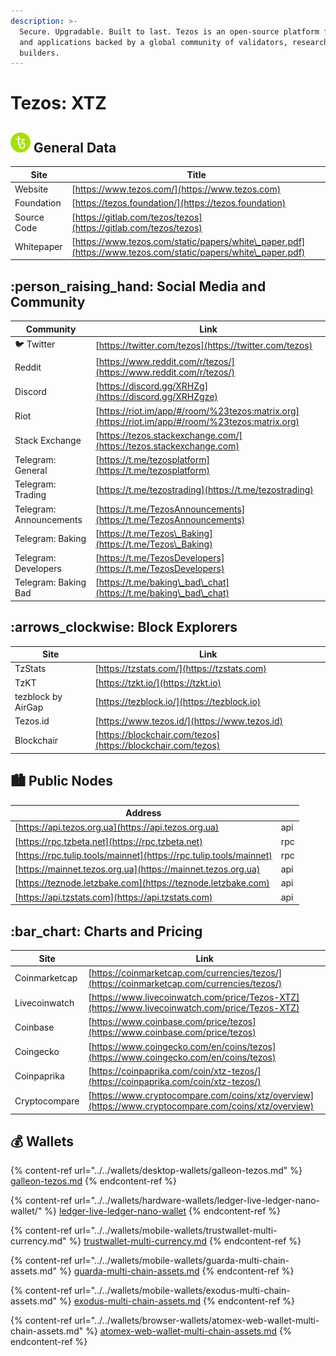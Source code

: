 ```yaml
---
description: >-
  Secure. Upgradable. Built to last. Tezos is an open-source platform for assets
  and applications backed by a global community of validators, researchers, and
  builders.
---
```


# Tezos: XTZ

## <img src="../../.gitbook/assets/xtz.png" alt="" data-size="original"> General Data

| Site        | Title                                                                                                        |
| ----------- | ------------------------------------------------------------------------------------------------------------ |
| Website     | [https://www.tezos.com/](https://www.tezos.com)                                                              |
| Foundation  | [https://tezos.foundation/](https://tezos.foundation)                                                        |
| Source Code | [https://gitlab.com/tezos/tezos](https://gitlab.com/tezos/tezos)                                             |
| Whitepaper  | [https://www.tezos.com/static/papers/white\_paper.pdf](https://www.tezos.com/static/papers/white\_paper.pdf) |

## :person\_raising\_hand: Social Media and Community

| Community               | Link                                                                                             |
| ----------------------- | ------------------------------------------------------------------------------------------------ |
| :bird: Twitter          | [https://twitter.com/tezos](https://twitter.com/tezos)                                           |
| Reddit                  | [https://www.reddit.com/r/tezos/](https://www.reddit.com/r/tezos/)                               |
| Discord                 | [https://discord.gg/XRHZg](https://discord.gg/XRHZgze)                                           |
| Riot                    | [https://riot.im/app/#/room/%23tezos:matrix.org](https://riot.im/app/#/room/%23tezos:matrix.org) |
| Stack Exchange          | [https://tezos.stackexchange.com/](https://tezos.stackexchange.com)                              |
| Telegram: General       | [https://t.me/tezosplatform](https://t.me/tezosplatform)                                         |
| Telegram: Trading       | [https://t.me/tezostrading](https://t.me/tezostrading)                                           |
| Telegram: Announcements | [https://t.me/TezosAnnouncements](https://t.me/TezosAnnouncements)                               |
| Telegram: Baking        | [https://t.me/Tezos\_Baking](https://t.me/Tezos\_Baking)                                         |
| Telegram: Developers    | [https://t.me/TezosDevelopers](https://t.me/TezosDevelopers)                                     |
| Telegram: Baking Bad    | [https://t.me/baking\_bad\_chat](https://t.me/baking\_bad\_chat)                                 |

## :arrows\_clockwise: Block Explorers

| Site               | Link                                                         |
| ------------------ | ------------------------------------------------------------ |
| TzStats            | [https://tzstats.com/](https://tzstats.com)                  |
| TzKT               | [https://tzkt.io/](https://tzkt.io)                          |
| tezblock by AirGap | [https://tezblock.io/](https://tezblock.io)                  |
| Tezos.id           | [https://www.tezos.id/](https://www.tezos.id)                |
| Blockchair         | [https://blockchair.com/tezos](https://blockchair.com/tezos) |

## :cityscape: Public Nodes

| Address                                                            |     |
| ------------------------------------------------------------------ | --- |
| [https://api.tezos.org.ua](https://api.tezos.org.ua)               | api |
| [https://rpc.tzbeta.net](https://rpc.tzbeta.net)                   | rpc |
| [https://rpc.tulip.tools/mainnet](https://rpc.tulip.tools/mainnet) | rpc |
| [https://mainnet.tezos.org.ua](https://mainnet.tezos.org.ua)       | api |
| [https://teznode.letzbake.com](https://teznode.letzbake.com)       | api |
| [https://api.tzstats.com](https://api.tzstats.com)                 | api |

## :bar\_chart: Charts and Pricing

| Site          | Link                                                                                                 |
| ------------- | ---------------------------------------------------------------------------------------------------- |
| Coinmarketcap | [https://coinmarketcap.com/currencies/tezos/](https://coinmarketcap.com/currencies/tezos/)           |
| Livecoinwatch | [https://www.livecoinwatch.com/price/Tezos-XTZ](https://www.livecoinwatch.com/price/Tezos-XTZ)       |
| Coinbase      | [https://www.coinbase.com/price/tezos](https://www.coinbase.com/price/tezos)                         |
| Coingecko     | [https://www.coingecko.com/en/coins/tezos](https://www.coingecko.com/en/coins/tezos)                 |
| Coinpaprika   | [https://coinpaprika.com/coin/xtz-tezos/](https://coinpaprika.com/coin/xtz-tezos/)                   |
| Cryptocompare | [https://www.cryptocompare.com/coins/xtz/overview](https://www.cryptocompare.com/coins/xtz/overview) |

## :moneybag: Wallets

{% content-ref url="../../wallets/desktop-wallets/galleon-tezos.md" %}
[galleon-tezos.md](../../wallets/desktop-wallets/galleon-tezos.md)
{% endcontent-ref %}

{% content-ref url="../../wallets/hardware-wallets/ledger-live-ledger-nano-wallet/" %}
[ledger-live-ledger-nano-wallet](../../wallets/hardware-wallets/ledger-live-ledger-nano-wallet/)
{% endcontent-ref %}

{% content-ref url="../../wallets/mobile-wallets/trustwallet-multi-currency.md" %}
[trustwallet-multi-currency.md](../../wallets/mobile-wallets/trustwallet-multi-currency.md)
{% endcontent-ref %}

{% content-ref url="../../wallets/mobile-wallets/guarda-multi-chain-assets.md" %}
[guarda-multi-chain-assets.md](../../wallets/mobile-wallets/guarda-multi-chain-assets.md)
{% endcontent-ref %}

{% content-ref url="../../wallets/mobile-wallets/exodus-multi-chain-assets.md" %}
[exodus-multi-chain-assets.md](../../wallets/mobile-wallets/exodus-multi-chain-assets.md)
{% endcontent-ref %}

{% content-ref url="../../wallets/browser-wallets/atomex-web-wallet-multi-chain-assets.md" %}
[atomex-web-wallet-multi-chain-assets.md](../../wallets/browser-wallets/atomex-web-wallet-multi-chain-assets.md)
{% endcontent-ref %}

